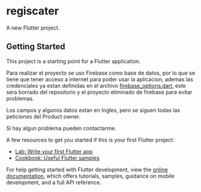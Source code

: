 # regiscater

A new Flutter project.

## Getting Started

This project is a starting point for a Flutter application.

Para realizar el proyecto se uso Firebase como base de datos, por lo que se tiene que tener acceso a internet para poder usar la aplicacion, ademas las credenciales ya estan definidas en el archivo [firebase_options.dart](https://gitlab.com/Jose1060/regiscater/-/blob/master/lib/firebase_options.dart), este sera borrado del repositorio y el proyecto eliminado de firebase para evitar problemas.

Los campos y algunos datos estan en Ingles, pero se siguen todas las peticiones del Product owner.

Si hay algun problema pueden contactarme.

A few resources to get you started if this is your first Flutter project:

- [Lab: Write your first Flutter app](https://docs.flutter.dev/get-started/codelab)
- [Cookbook: Useful Flutter samples](https://docs.flutter.dev/cookbook)

For help getting started with Flutter development, view the
[online documentation](https://docs.flutter.dev/), which offers tutorials,
samples, guidance on mobile development, and a full API reference.

